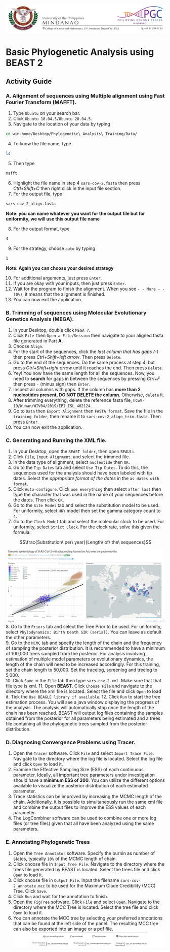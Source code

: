![header](header.png)
# Basic Phylogenetic Analysis using BEAST 2
## Activity Guide
### A. Alignment of sequences using Multiple alignment using Fast Fourier Transform (MAFFT). 
1. Type `Ubuntu` on your search bar.
2. Click `Ubuntu 18.04.5/Ubuntu 20.04.5`.
3. Navigate to the location of your data by typing 
```bash
cd win-home/Desktop/Phylogenetic\ Analysis\ Training/Data/
```
4. To know the file name, type 
```bash
ls
```
5. Then type
```bash
mafft
```
6. Highlight the file name in step 4 `sars-cov-2.fasta` then press _Ctrl+Shift+C_ then right click in the input file section.
7. For the output file, type
```bash
sars-cov-2_align.fasta
```
**Note: you can name whatever you want for the output file but for uniformity, we will use this output file name**

8. For the output format, type
```bash
4
```
9. For the strategy, choose `auto` by typing 
```bash
1
```
**Note: Again you can choose your desired strategy**

10. For additional arguments, just press `Enter`.
11. If you are okay with your inputs, then just press `Enter`.
12. Wait for the program to finish the alignment. When you see `- - More - - (0%)`, it means that the alignment is finished.
13. You can now exit the application.

### B. Trimming of sequences using Molecular Evolutionary Genetics Analysis (MEGA).
1. In your Desktop, double click `MEGA 7`.
2. Click `File `then `Open a File/Session` then navigate to your aligned fasta file generated in Part **A**.
3. Choose `Align`.
4. For the start of the sequences, click the _last column that has gaps (-)_ then press _Ctrl+Shift+left arrow_. Then press `Delete`. 
5. Go to the end of the sequences. Do the same process at step 4, but press _Ctrl+Shift+right arrow_ until it reaches the end. Then press `Delete`.
6. Yey! You now have the same length for all the sequences. Now, you need to **search** for gaps in between the sequences by pressing _Ctrl+F_ then press `-` (minus sign) then `Enter`.
7. Inspect all columns with gaps. If the column has **more than 2 nucleotides present, DO NOT DELETE the column**. Otherwise, `delete` it.
8. After trimming everything, delete the reference fasta file, `hCoV-19/Wuhan/WIV04/2019/EPI_ISL_402124`.
9. Go to `Data` then `Export Alignment` then `FASTA format`. Save the file in the `training folder`, then rename it to `sars-cov-2_align_trim.fasta`. Then press `Enter`.
10. You can now exit the application.

### C. Generating and Running the XML file.
1. In your Desktop, open the `BEAST folder`, then open `BEAUti`.
2. Click `File`, `Input Alignment`, and select the trimmed file.
3. In the data type of alignment, select `nucleotide` then `OK`.
4. Go to the `Tip Dates` tab and select `Use Tip Dates`. To do this, the sequences used for the analysis should have been labeled with tip dates. Select the _appropriate format of the dates_ in the `as dates with format`. 
5. Click `Auto-configure`. Click `use everything` then select `after last` then type the character that was used in the name of your sequences before the dates. Then click `OK`.
6. Go to the `Site Model` tab and select the substitution model to be used. For uniformity, select `HKY` model then set the gamma category count to `4`.
7. Go to the `Clock Model` tab and select the molecular clock to be used. For uniformity, select `Strict Clock`. For the clock rate, solve this given the formula:
```math
\frac{Substitution\ per\ year}{Length\ of\ the\ sequences}
```
![nextstrain](nexstrain.png)
8. Go to the `Priors` tab and select the Tree Prior to be used. For uniformity, select `Phylodynamics: Birth Death SIR (serial)`. You can leave as default the other parameters. \
9. Go to the `MCMC` tab and specify the length of the chain and the frequency of sampling the posterior distribution. It is recommended to have a minimum of 100,000 trees sampled from the posterior. For analysis involving estimation of multiple model parameters or evolutionary dynamics, the length of the chain will need to be increased accordingly. For this training, set the chain length to 50,000. Set the tracelog, screenlog and treelog to 5,000. \
10. Click `Save` in the `File` tab then type `sars-cov-2.xml`. Make sure that that file type is xml.
11. Open **BEAST**. Click `Choose File` and navigate to the directory where the xml file is located. Select the file and click `Open` to load it. Tick the `Use BEAGLE library if available`. 
12. Click `Run` to start the tree estimation process. You will see a java window displaying the progress of the analysis. The analysis will automatically stop once the length of the chain has been reached. BEAST will output log files containing the samples obtained from the posterior for all parameters being estimated and a trees file containing all the phylogenetic trees sampled from the posterior distribution.

### D. Diagnosing Convergence Problems using Tracer.
1. Open the `Tracer` software. Click `File` and select `Import Trace File`. Navigate to the directory where the log file is located. Select the log file and click `Open` to load it.
2. Examine the Effective Sampling Size (ESS) of each continuous parameter. Ideally, all important tree parameters under investigation should have a **minimum ESS of 200**. You can utilize the different options available to visualize the posterior distribution of each estimated parameter.
3. Trace statistics can be improved by increasing the MCMC length of the chain. Additionally, it is possible to simultaneously run the same xml file and combine the output files to improve the ESS values of each parameter.
4. The LogCombiner software can be used to combine one or more log files (or tree files) given that all have been analyzed using the same parameters.

### E. Annotating Phylogenetic Trees
1. Open the `Tree Annotator` software. Specify the burnin as number of states, typically `10%` of the MCMC length of chain.
2. Click choose file in `Input Tree File`. Navigate to the directory where the trees file generated by BEAST is located. Select the trees file and click `Open` to load it.
3. Click choose file in `Output File`. Input the filename `sars-cov-2_annotate.mcc` to be used for the Maximum Clade Credibility (MCC) Tree. Click `Save`.
4. Click `Run` and wait for the annotation to finish.
5. Open the `FigTree` software. Click `File` and select `Open`. Navigate to the directory where the MCC Tree is located. Select the tree file and click `Open` to load it.
6. You can annotate the MCC tree by selecting your preferred annotations that can be found at the left side of the panel. The resulting MCC tree can also be exported into an image or a pdf file.
![footer](footer.png)
